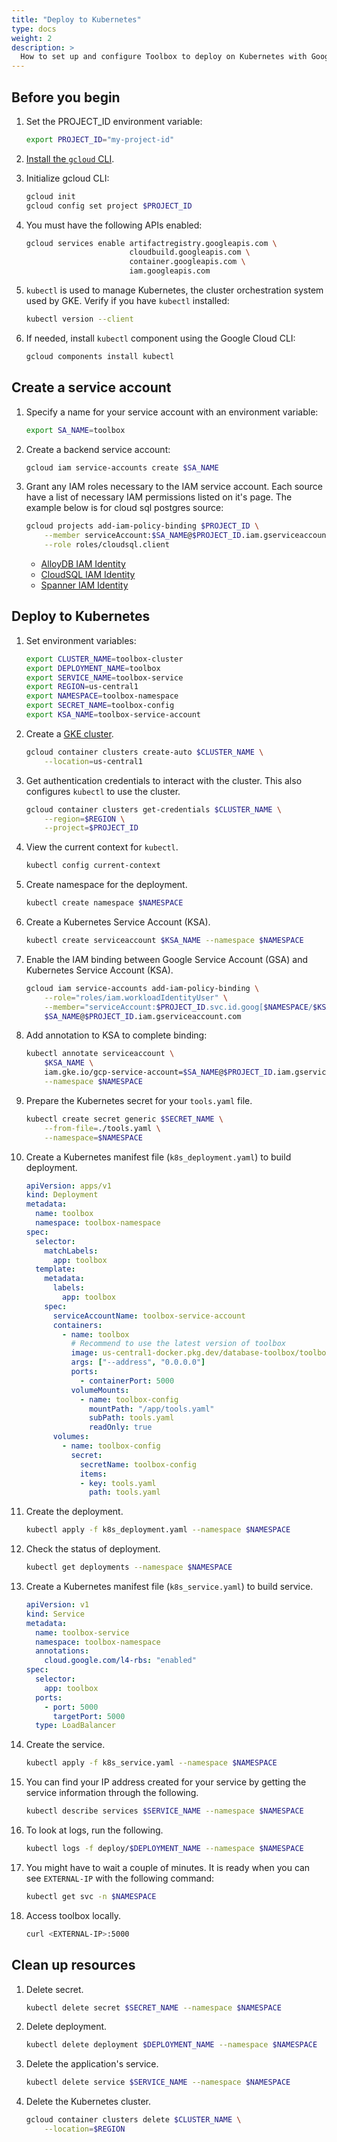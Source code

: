 ```yaml
---
title: "Deploy to Kubernetes"
type: docs
weight: 2
description: >
  How to set up and configure Toolbox to deploy on Kubernetes with Google Kubernetes Engine (GKE).
---
```



## Before you begin


1. Set the PROJECT_ID environment variable:

    ```bash
    export PROJECT_ID="my-project-id"
    ```

1. [Install the `gcloud` CLI](https://cloud.google.com/sdk/docs/install).

1. Initialize gcloud CLI:

    ```bash
    gcloud init
    gcloud config set project $PROJECT_ID
    ```

1. You must have the following APIs enabled:

    ```bash
    gcloud services enable artifactregistry.googleapis.com \
                           cloudbuild.googleapis.com \
                           container.googleapis.com \
                           iam.googleapis.com
    ```

1. `kubectl` is used to manage Kubernetes, the cluster orchestration system used
   by GKE. Verify if you have `kubectl` installed:

    ```bash
    kubectl version --client
    ```
   

1. If needed, install `kubectl` component using the Google Cloud CLI:

   ```bash
   gcloud components install kubectl
   ```

## Create a service account

1. Specify a name for your service account with an environment variable:

    ```bash
    export SA_NAME=toolbox
    ```

1. Create a backend service account:

    ```bash
    gcloud iam service-accounts create $SA_NAME
    ```

1.  Grant any IAM roles necessary to the IAM service account. Each source have a
    list of necessary IAM permissions listed on it's page. The example below is
    for cloud sql postgres source:

    ```bash
    gcloud projects add-iam-policy-binding $PROJECT_ID \
        --member serviceAccount:$SA_NAME@$PROJECT_ID.iam.gserviceaccount.com \
        --role roles/cloudsql.client
    ```

    - [AlloyDB IAM Identity](../resources/sources/alloydb-pg.md#iam-permissions)
    - [CloudSQL IAM Identity](../resources/sources/cloud-sql-pg.md#iam-permissions)
    - [Spanner IAM Identity](../resources/sources/spanner.md#iam-permissions)

## Deploy to Kubernetes 

1. Set environment variables:

    ```bash
    export CLUSTER_NAME=toolbox-cluster
    export DEPLOYMENT_NAME=toolbox
    export SERVICE_NAME=toolbox-service
    export REGION=us-central1
    export NAMESPACE=toolbox-namespace
    export SECRET_NAME=toolbox-config
    export KSA_NAME=toolbox-service-account
    ```

1. Create a [GKE cluster](https://cloud.google.com/kubernetes-engine/docs/concepts/cluster-architecture).

    ```bash
    gcloud container clusters create-auto $CLUSTER_NAME \
        --location=us-central1 
    ```

1. Get authentication credentials to interact with the cluster. This also
   configures `kubectl` to use the cluster.

    ```bash
    gcloud container clusters get-credentials $CLUSTER_NAME \
        --region=$REGION \
        --project=$PROJECT_ID
    ```

1. View the current context for `kubectl`.

    ```bash
    kubectl config current-context
    ```

1. Create namespace for the deployment.

    ```bash
    kubectl create namespace $NAMESPACE
    ```

1. Create a Kubernetes Service Account (KSA).

    ```bash
    kubectl create serviceaccount $KSA_NAME --namespace $NAMESPACE
    ```

1. Enable the IAM binding between Google Service Account (GSA) and Kubernetes
   Service Account (KSA).

    ```bash
    gcloud iam service-accounts add-iam-policy-binding \
        --role="roles/iam.workloadIdentityUser" \
        --member="serviceAccount:$PROJECT_ID.svc.id.goog[$NAMESPACE/$KSA_NAME]" \
        $SA_NAME@$PROJECT_ID.iam.gserviceaccount.com
    ```

1. Add annotation to KSA to complete binding:

    ```bash
    kubectl annotate serviceaccount \
        $KSA_NAME \
        iam.gke.io/gcp-service-account=$SA_NAME@$PROJECT_ID.iam.gserviceaccount.com \
        --namespace $NAMESPACE
    ```

1. Prepare the Kubernetes secret for your `tools.yaml` file.

    ```bash
    kubectl create secret generic $SECRET_NAME \
        --from-file=./tools.yaml \
        --namespace=$NAMESPACE
    ```

1. Create a Kubernetes manifest file (`k8s_deployment.yaml`) to build deployment.

    <!-- {x-release-please-start-version} -->
    ```yaml
    apiVersion: apps/v1
    kind: Deployment
    metadata:
      name: toolbox
      namespace: toolbox-namespace
    spec:
      selector:
        matchLabels:
          app: toolbox
      template:
        metadata:
          labels:
            app: toolbox
        spec:
          serviceAccountName: toolbox-service-account
          containers:
            - name: toolbox
              # Recommend to use the latest version of toolbox
              image: us-central1-docker.pkg.dev/database-toolbox/toolbox/toolbox:0.2.1
              args: ["--address", "0.0.0.0"]
              ports:
                - containerPort: 5000
              volumeMounts:
                - name: toolbox-config
                  mountPath: "/app/tools.yaml"
                  subPath: tools.yaml
                  readOnly: true
          volumes:
            - name: toolbox-config
              secret:
                secretName: toolbox-config
                items:
                - key: tools.yaml
                  path: tools.yaml
    ```
    <!-- {x-release-please-end} -->

1. Create the deployment.

    ```bash
    kubectl apply -f k8s_deployment.yaml --namespace $NAMESPACE
    ```

1. Check the status of deployment.

    ```bash
    kubectl get deployments --namespace $NAMESPACE
    ```

1. Create a Kubernetes manifest file (`k8s_service.yaml`) to build service.

    ```yaml
    apiVersion: v1
    kind: Service
    metadata:
      name: toolbox-service
      namespace: toolbox-namespace
      annotations:
        cloud.google.com/l4-rbs: "enabled"
    spec:
      selector:
        app: toolbox
      ports:
        - port: 5000
          targetPort: 5000
      type: LoadBalancer
    ```

1. Create the service.

    ```bash
    kubectl apply -f k8s_service.yaml --namespace $NAMESPACE
    ```

1. You can find your IP address created for your service by getting the service
   information through the following.

   ```bash
   kubectl describe services $SERVICE_NAME --namespace $NAMESPACE
   ```

1. To look at logs, run the following.

    ```bash
    kubectl logs -f deploy/$DEPLOYMENT_NAME --namespace $NAMESPACE
    ```

1. You might have to wait a couple of minutes. It is ready when you can see
   `EXTERNAL-IP` with the following command:

    ```bash
    kubectl get svc -n $NAMESPACE
    ```

1. Access toolbox locally.

    ```bash
    curl <EXTERNAL-IP>:5000
    ```

## Clean up resources
1. Delete secret.

    ```bash
    kubectl delete secret $SECRET_NAME --namespace $NAMESPACE
    ```

1. Delete deployment.

    ```bash
    kubectl delete deployment $DEPLOYMENT_NAME --namespace $NAMESPACE
    ```

1. Delete the application's service.

    ```bash
    kubectl delete service $SERVICE_NAME --namespace $NAMESPACE
    ```

1. Delete the Kubernetes cluster.

    ```bash
    gcloud container clusters delete $CLUSTER_NAME \
        --location=$REGION
    ```
